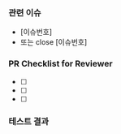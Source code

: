 ### 관련 이슈

- [이슈번호]
- 또는 close [이슈번호]

### PR Checklist for Reviewer

- [ ]
- [ ]
- [ ]

### 테스트 결과
